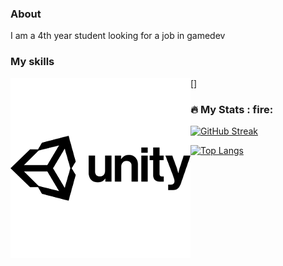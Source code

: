 
<!--
**Ader0m/Ader0m** is a ✨ _special_ ✨ repository because its `README.md` (this file) appears on your GitHub profile.

Here are some ideas to get you started:

- 🔭 I’m currently working on ...
- 🌱 I’m currently learning ...
- 👯 I’m looking to collaborate on ...
- 🤔 I’m looking for help with ...
- 💬 Ask me about ...
- 📫 How to reach me: ...
- 😄 Pronouns: ...
- ⚡ Fun fact: ...
-->
### About
  I am a 4th year student looking for a job in gamedev
### My skills
[<img align="left" alt="Unity" src="https://raw.githubusercontent.com/github/explore/80688e429a7d4ef2fca1e82350fe8e3517d3494d/topics/unity/unity.png">]

### :fire: My Stats : fire:
[![GitHub Streak](http://github-readme-streak-stats.herokuapp.com?user=ader0m&theme=tokyonight&date_format=j%20M%5B%20Y%5D)](https://git.io/streak-stats)

[![Top Langs](https://github-readme-stats.vercel.app/api/top-langs/?username=ader0m&layout=compact)](https://github.com/anuraghazra/github-readme-stats)
